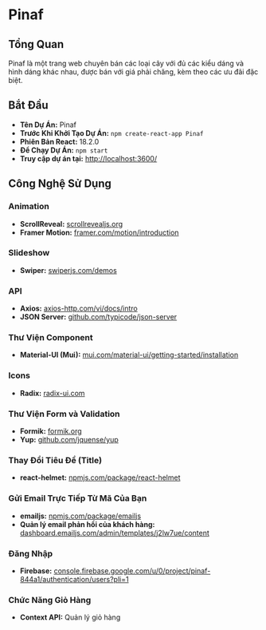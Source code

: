 # Pinaf

## Tổng Quan

Pinaf là một trang web chuyên bán các loại cây với đủ các kiểu dáng và hình dáng khác nhau, được bán với giá phải chăng, kèm theo các ưu đãi đặc biệt.

## Bắt Đầu

- **Tên Dự Án:** Pinaf
- **Trước Khi Khởi Tạo Dự Án:** `npm create-react-app Pinaf`
- **Phiên Bản React:** 18.2.0
- **Để Chạy Dự Án:** `npm start`
- **Truy cập dự án tại:** [http://localhost:3600/](http://localhost:3600/)

## Công Nghệ Sử Dụng

### Animation

- **ScrollReveal:** [scrollrevealjs.org](https://scrollrevealjs.org/)
- **Framer Motion:** [framer.com/motion/introduction](https://www.framer.com/motion/introduction/)

### Slideshow

- **Swiper:** [swiperjs.com/demos](https://swiperjs.com/demos)

### API

- **Axios:** [axios-http.com/vi/docs/intro](https://axios-http.com/vi/docs/intro)
- **JSON Server:** [github.com/typicode/json-server](https://github.com/typicode/json-server)

### Thư Viện Component

- **Material-UI (Mui):** [mui.com/material-ui/getting-started/installation](https://mui.com/material-ui/getting-started/installation/)

### Icons

- **Radix:** [radix-ui.com](https://www.radix-ui.com/)

### Thư Viện Form và Validation

- **Formik:** [formik.org](https://formik.org/)
- **Yup:** [github.com/jquense/yup](https://github.com/jquense/yup)

### Thay Đổi Tiêu Đề (Title)

- **react-helmet:** [npmjs.com/package/react-helmet](https://www.npmjs.com/package/react-helmet)

### Gửi Email Trực Tiếp Từ Mã Của Bạn

- **emailjs:** [npmjs.com/package/emailjs](https://www.npmjs.com/package/emailjs)
- **Quản lý email phản hồi của khách hàng:** [dashboard.emailjs.com/admin/templates/j2lw7ue/content](https://dashboard.emailjs.com/admin/templates/j2lw7ue/content)

### Đăng Nhập

- **Firebase:** [console.firebase.google.com/u/0/project/pinaf-844a1/authentication/users?pli=1](https://console.firebase.google.com/u/0/project/pinaf-844a1/authentication/users?pli=1)

### Chức Năng Giỏ Hàng

- **Context API:** Quản lý giỏ hàng

